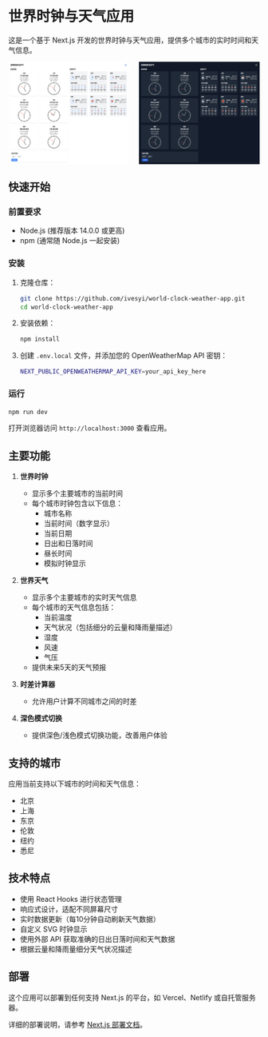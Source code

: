 # 世界时钟与天气应用

这是一个基于 Next.js 开发的世界时钟与天气应用，提供多个城市的实时时间和天气信息。

<div style="display: flex; justify-content: space-between;">
  <img src="images/light.png" alt="浅色模式" width="48%">
  <img src="images/dark.png" alt="深色模式" width="48%">
</div>

## 快速开始

### 前置要求

- Node.js (推荐版本 14.0.0 或更高)
- npm (通常随 Node.js 一起安装)

### 安装

1. 克隆仓库：
   ```bash
   git clone https://github.com/ivesyi/world-clock-weather-app.git
   cd world-clock-weather-app
   ```

2. 安装依赖：
   ```bash
   npm install
   ```

3. 创建 `.env.local` 文件，并添加您的 OpenWeatherMap API 密钥：
   ```bash
   NEXT_PUBLIC_OPENWEATHERMAP_API_KEY=your_api_key_here
   ```

### 运行

   ```bash
   npm run dev
   ```

   打开浏览器访问 `http://localhost:3000` 查看应用。

## 主要功能

1. **世界时钟**
   - 显示多个主要城市的当前时间
   - 每个城市时钟包含以下信息：
     - 城市名称
     - 当前时间（数字显示）
     - 当前日期
     - 日出和日落时间
     - 昼长时间
     - 模拟时钟显示

2. **世界天气**
   - 显示多个主要城市的实时天气信息
   - 每个城市的天气信息包括：
     - 当前温度
     - 天气状况（包括细分的云量和降雨量描述）
     - 湿度
     - 风速
     - 气压
   - 提供未来5天的天气预报

3. **时差计算器**
   - 允许用户计算不同城市之间的时差

4. **深色模式切换**
   - 提供深色/浅色模式切换功能，改善用户体验

## 支持的城市

应用当前支持以下城市的时间和天气信息：

- 北京
- 上海
- 东京
- 伦敦
- 纽约
- 悉尼

## 技术特点

- 使用 React Hooks 进行状态管理
- 响应式设计，适配不同屏幕尺寸
- 实时数据更新（每10分钟自动刷新天气数据）
- 自定义 SVG 时钟显示
- 使用外部 API 获取准确的日出日落时间和天气数据
- 根据云量和降雨量细分天气状况描述

## 部署

这个应用可以部署到任何支持 Next.js 的平台，如 Vercel、Netlify 或自托管服务器。

详细的部署说明，请参考 [Next.js 部署文档](https://nextjs.org/docs/deployment)。